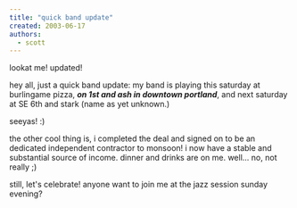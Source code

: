 ```yaml
---
title: "quick band update"
created: 2003-06-17
authors: 
  - scott
---
```


lookat me! updated!  
  
hey all, just a quick band update: my band is playing this saturday at burlingame pizza, _**on 1st and ash in downtown portland**_, and next saturday at SE 6th and stark (name as yet unknown.)  
  
seeyas! :)  
  
  
the other cool thing is, i completed the deal and signed on to be an dedicated independent contractor to monsoon! i now have a stable and substantial source of income. dinner and drinks are on me. well... no, not really ;)  
  
still, let's celebrate! anyone want to join me at the jazz session sunday evening?
